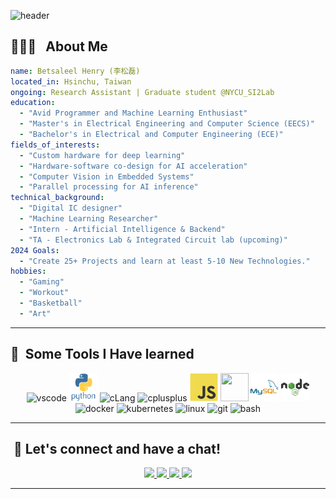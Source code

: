 
<!--
**nheyr08/nheyr08** is a ✨ _special_ ✨ repository because its `README.md` (this file) appears on your GitHub profile.

Here are some ideas to get you started:

- 🔭 I’m currently working on ...
- 🌱 I’m currently learning ...
- 👯 I’m looking to collaborate on ...
- 🤔 I’m looking for help with ...
- 💬 Ask me about ...
- 📫 How to reach me: ...
- 😄 Pronouns: ...
- ⚡ Fun fact: ...
-->

![header](https://capsule-render.vercel.app/api?type=rect&fontColor=255&color=timeAuto&height=300&text=Hey%20Everyone👋🏽%20)

<h2> 👨🏾‍💻 &nbsp; About Me </h2>

```yaml
name: Betsaleel Henry (李松磊)
located_in: Hsinchu, Taiwan
ongoing: Research Assistant | Graduate student @NYCU_SI2Lab
education:
  - "Avid Programmer and Machine Learning Enthusiast"
  - "Master's in Electrical Engineering and Computer Science (EECS)"
  - "Bachelor's in Electrical and Computer Engineering (ECE)"
fields_of_interests:
  - "Custom hardware for deep learning"
  - "Hardware-software co-design for AI acceleration"
  - "Computer Vision in Embedded Systems"
  - "Parallel processing for AI inference"
technical_background:
  - "Digital IC designer"
  - "Machine Learning Researcher"
  - "Intern - Artificial Intelligence & Backend"
  - "TA - Electronics Lab & Integrated Circuit lab (upcoming)"
2024 Goals: 
  - "Create 25+ Projects and learn at least 5-10 New Technologies."
hobbies: 
  - "Gaming"
  - "Workout"
  - "Basketball"
  - "Art"
```
  
---

<h2> 🚀 &nbsp;Some Tools I Have learned </h2>
<p align="center">
  
<img src="https://cdn.jsdelivr.net/gh/devicons/devicon/icons/vscode/vscode-original.svg" alt="vscode" width="45" height="45"/>
<img src="https://raw.githubusercontent.com/devicons/devicon/master/icons/python/python-original-wordmark.svg" alt="python" width="45" height="45"/>
<img src="https://cdn.jsdelivr.net/gh/devicons/devicon/icons/c/c-original.svg" alt="cLang" width="45" height="45"/>
<img src="https://cdn.jsdelivr.net/gh/devicons/devicon/icons/cplusplus/cplusplus-original.svg" alt="cplusplus" width="45" height="45"/>
<img src="https://raw.githubusercontent.com/devicons/devicon/master/icons/javascript/javascript-original.svg" alt="javascript" width="45" height="45" />
<img src="https://cdn.jsdelivr.net/gh/devicons/devicon@latest/icons/pytorch/pytorch-original-wordmark.svg"  width="45" height="45" />
          
<img src="https://raw.githubusercontent.com/devicons/devicon/master/icons/mysql/mysql-original-wordmark.svg" alt="mysql" width="45" height="45" />
<img src="https://raw.githubusercontent.com/devicons/devicon/master/icons/nodejs/nodejs-original-wordmark.svg" alt="nodejs" width="45" height="45" />
<img src="https://cdn.jsdelivr.net/gh/devicons/devicon/icons/docker/docker-original.svg" alt="docker" width="45" height="45"/>
<img src="https://cdn.jsdelivr.net/gh/devicons/devicon/icons/kubernetes/kubernetes-plain.svg" alt="kubernetes" width="45" height="45"/>
<img src="https://cdn.jsdelivr.net/gh/devicons/devicon/icons/linux/linux-original.svg" alt="linux" width="45" height="45"/>       
<img src="https://cdn.jsdelivr.net/gh/devicons/devicon/icons/git/git-original.svg" alt="git" width="45" height="45"/>
<img src="https://cdn.jsdelivr.net/gh/devicons/devicon/icons/bash/bash-original.svg" alt="bash" width="45" height="45"/>
</p>
<p align="center">
<!-- <picture>
  <source
    srcset="https://github-readme-stats.vercel.app/api?username=nheyr08&show_icons=true&theme=dark"
    media="(prefers-color-scheme: dark)"
  />
  <source
    srcset="https://github-readme-stats.vercel.app/api/top-langs/?username=nheyr08&hide_progress=true&show_icons=true&theme=dark"
    media="(prefers-color-scheme: light), (prefers-color-scheme: no-preference)"
  />
  <img src="https://github-readme-stats.vercel.app/api?username=nheyr08&show_icons=true" />
</picture> -->
<!-- <picture>
  <source
    srcset="https://github-readme-stats.vercel.app/api/top-langs/?username=nheyr08&hide_progress=true&show_icons=true&theme=dark"
    media="(prefers-color-scheme: dark)"
  />
  <source
    srcset="https://github-readme-stats.vercel.app/api/top-langs/?username=nheyr08&hide_progress=true&show_icons=true&theme=dark"
    media="(prefers-color-scheme: light), (prefers-color-scheme: no-preference)"
  />
  <img src="https://github-readme-stats.vercel.app/api?username=nheyr08&show_icons=true" />
</picture> -->
</p>

---

<h2 align="left">
&nbsp;💬  Let's connect and have a chat! 
</h2>

<p align="center">
<a href="https://glittering-bienenstitch-183841.netlify.app/">
  <img height="50" src="https://user-images.githubusercontent.com/46517096/166972883-f5f1d88c-0246-4374-88ac-ded0f2cf0699.png"/>
</a>
<a href="https://linkedin.com/in/betsaleel-w-d-henry">
  <img height="50" src="https://user-images.githubusercontent.com/46517096/166973395-19676cd8-f8ec-4abf-83ff-da8243505b82.png"/>
</a>
<!-- <a href="https://betsaleel.medium.com/">
  <img height="50" src="https://user-images.githubusercontent.com/46517096/166973962-d05d145a-b6a0-4643-bd3d-5ac845679367.png"/>
</a> -->
<!-- <a href="https://about.me/betsaleel">
  <img height="50" src="https://user-images.githubusercontent.com/46517096/166974096-7aeecad4-483e-4c85-983f-f4b37b3f794e.png"/>
</a> -->

<a href="https://medium.com/@wilsosomdb">
  <img height="50" src="https://user-images.githubusercontent.com/46517096/166973962-d05d145a-b6a0-4643-bd3d-5ac845679367.png"/>
</a>
<a href="https://www.instagram.com/nherypic/">
  <img height="50" src="https://user-images.githubusercontent.com/46517096/166974368-9798f39f-1f46-499c-b14e-81f0a3f83a06.png"/>
</a>
</p>
<!-- <a href="https://twitter.com/Ipiyushmalhotra">
  <img height="50" src="https://user-images.githubusercontent.com/46517096/166974271-91dfa250-d70b-4cb9-8707-f1bda1b708c3.png"/>
https://github.com/kyechan99/capsule-render?tab=readme-ov-file#color
</a> -->

---

